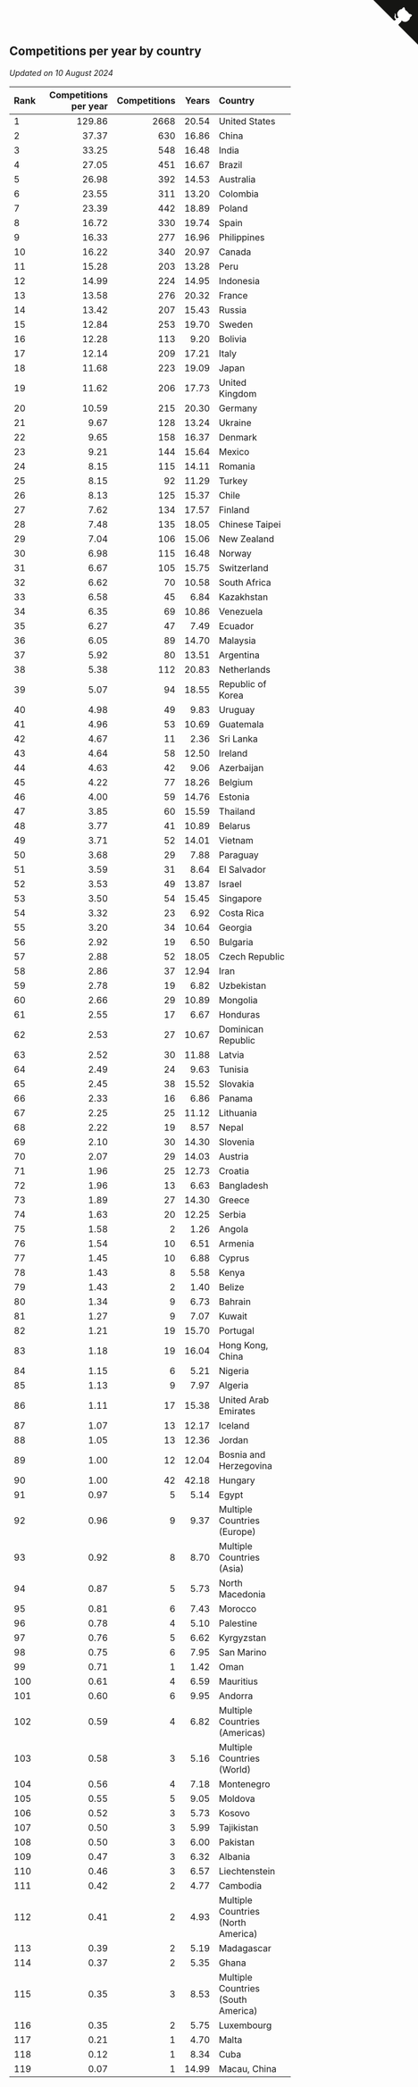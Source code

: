 ## Competitions per year by country

*Updated on 10 August 2024*

| Rank | Competitions per year | Competitions | Years | Country |
| :--- | ---: | ---: | ---: | :--- |
| 1 | 129.86 | 2668 | 20.54 | United States |
| 2 | 37.37 | 630 | 16.86 | China |
| 3 | 33.25 | 548 | 16.48 | India |
| 4 | 27.05 | 451 | 16.67 | Brazil |
| 5 | 26.98 | 392 | 14.53 | Australia |
| 6 | 23.55 | 311 | 13.20 | Colombia |
| 7 | 23.39 | 442 | 18.89 | Poland |
| 8 | 16.72 | 330 | 19.74 | Spain |
| 9 | 16.33 | 277 | 16.96 | Philippines |
| 10 | 16.22 | 340 | 20.97 | Canada |
| 11 | 15.28 | 203 | 13.28 | Peru |
| 12 | 14.99 | 224 | 14.95 | Indonesia |
| 13 | 13.58 | 276 | 20.32 | France |
| 14 | 13.42 | 207 | 15.43 | Russia |
| 15 | 12.84 | 253 | 19.70 | Sweden |
| 16 | 12.28 | 113 | 9.20 | Bolivia |
| 17 | 12.14 | 209 | 17.21 | Italy |
| 18 | 11.68 | 223 | 19.09 | Japan |
| 19 | 11.62 | 206 | 17.73 | United Kingdom |
| 20 | 10.59 | 215 | 20.30 | Germany |
| 21 | 9.67 | 128 | 13.24 | Ukraine |
| 22 | 9.65 | 158 | 16.37 | Denmark |
| 23 | 9.21 | 144 | 15.64 | Mexico |
| 24 | 8.15 | 115 | 14.11 | Romania |
| 25 | 8.15 | 92 | 11.29 | Turkey |
| 26 | 8.13 | 125 | 15.37 | Chile |
| 27 | 7.62 | 134 | 17.57 | Finland |
| 28 | 7.48 | 135 | 18.05 | Chinese Taipei |
| 29 | 7.04 | 106 | 15.06 | New Zealand |
| 30 | 6.98 | 115 | 16.48 | Norway |
| 31 | 6.67 | 105 | 15.75 | Switzerland |
| 32 | 6.62 | 70 | 10.58 | South Africa |
| 33 | 6.58 | 45 | 6.84 | Kazakhstan |
| 34 | 6.35 | 69 | 10.86 | Venezuela |
| 35 | 6.27 | 47 | 7.49 | Ecuador |
| 36 | 6.05 | 89 | 14.70 | Malaysia |
| 37 | 5.92 | 80 | 13.51 | Argentina |
| 38 | 5.38 | 112 | 20.83 | Netherlands |
| 39 | 5.07 | 94 | 18.55 | Republic of Korea |
| 40 | 4.98 | 49 | 9.83 | Uruguay |
| 41 | 4.96 | 53 | 10.69 | Guatemala |
| 42 | 4.67 | 11 | 2.36 | Sri Lanka |
| 43 | 4.64 | 58 | 12.50 | Ireland |
| 44 | 4.63 | 42 | 9.06 | Azerbaijan |
| 45 | 4.22 | 77 | 18.26 | Belgium |
| 46 | 4.00 | 59 | 14.76 | Estonia |
| 47 | 3.85 | 60 | 15.59 | Thailand |
| 48 | 3.77 | 41 | 10.89 | Belarus |
| 49 | 3.71 | 52 | 14.01 | Vietnam |
| 50 | 3.68 | 29 | 7.88 | Paraguay |
| 51 | 3.59 | 31 | 8.64 | El Salvador |
| 52 | 3.53 | 49 | 13.87 | Israel |
| 53 | 3.50 | 54 | 15.45 | Singapore |
| 54 | 3.32 | 23 | 6.92 | Costa Rica |
| 55 | 3.20 | 34 | 10.64 | Georgia |
| 56 | 2.92 | 19 | 6.50 | Bulgaria |
| 57 | 2.88 | 52 | 18.05 | Czech Republic |
| 58 | 2.86 | 37 | 12.94 | Iran |
| 59 | 2.78 | 19 | 6.82 | Uzbekistan |
| 60 | 2.66 | 29 | 10.89 | Mongolia |
| 61 | 2.55 | 17 | 6.67 | Honduras |
| 62 | 2.53 | 27 | 10.67 | Dominican Republic |
| 63 | 2.52 | 30 | 11.88 | Latvia |
| 64 | 2.49 | 24 | 9.63 | Tunisia |
| 65 | 2.45 | 38 | 15.52 | Slovakia |
| 66 | 2.33 | 16 | 6.86 | Panama |
| 67 | 2.25 | 25 | 11.12 | Lithuania |
| 68 | 2.22 | 19 | 8.57 | Nepal |
| 69 | 2.10 | 30 | 14.30 | Slovenia |
| 70 | 2.07 | 29 | 14.03 | Austria |
| 71 | 1.96 | 25 | 12.73 | Croatia |
| 72 | 1.96 | 13 | 6.63 | Bangladesh |
| 73 | 1.89 | 27 | 14.30 | Greece |
| 74 | 1.63 | 20 | 12.25 | Serbia |
| 75 | 1.58 | 2 | 1.26 | Angola |
| 76 | 1.54 | 10 | 6.51 | Armenia |
| 77 | 1.45 | 10 | 6.88 | Cyprus |
| 78 | 1.43 | 8 | 5.58 | Kenya |
| 79 | 1.43 | 2 | 1.40 | Belize |
| 80 | 1.34 | 9 | 6.73 | Bahrain |
| 81 | 1.27 | 9 | 7.07 | Kuwait |
| 82 | 1.21 | 19 | 15.70 | Portugal |
| 83 | 1.18 | 19 | 16.04 | Hong Kong, China |
| 84 | 1.15 | 6 | 5.21 | Nigeria |
| 85 | 1.13 | 9 | 7.97 | Algeria |
| 86 | 1.11 | 17 | 15.38 | United Arab Emirates |
| 87 | 1.07 | 13 | 12.17 | Iceland |
| 88 | 1.05 | 13 | 12.36 | Jordan |
| 89 | 1.00 | 12 | 12.04 | Bosnia and Herzegovina |
| 90 | 1.00 | 42 | 42.18 | Hungary |
| 91 | 0.97 | 5 | 5.14 | Egypt |
| 92 | 0.96 | 9 | 9.37 | Multiple Countries (Europe) |
| 93 | 0.92 | 8 | 8.70 | Multiple Countries (Asia) |
| 94 | 0.87 | 5 | 5.73 | North Macedonia |
| 95 | 0.81 | 6 | 7.43 | Morocco |
| 96 | 0.78 | 4 | 5.10 | Palestine |
| 97 | 0.76 | 5 | 6.62 | Kyrgyzstan |
| 98 | 0.75 | 6 | 7.95 | San Marino |
| 99 | 0.71 | 1 | 1.42 | Oman |
| 100 | 0.61 | 4 | 6.59 | Mauritius |
| 101 | 0.60 | 6 | 9.95 | Andorra |
| 102 | 0.59 | 4 | 6.82 | Multiple Countries (Americas) |
| 103 | 0.58 | 3 | 5.16 | Multiple Countries (World) |
| 104 | 0.56 | 4 | 7.18 | Montenegro |
| 105 | 0.55 | 5 | 9.05 | Moldova |
| 106 | 0.52 | 3 | 5.73 | Kosovo |
| 107 | 0.50 | 3 | 5.99 | Tajikistan |
| 108 | 0.50 | 3 | 6.00 | Pakistan |
| 109 | 0.47 | 3 | 6.32 | Albania |
| 110 | 0.46 | 3 | 6.57 | Liechtenstein |
| 111 | 0.42 | 2 | 4.77 | Cambodia |
| 112 | 0.41 | 2 | 4.93 | Multiple Countries (North America) |
| 113 | 0.39 | 2 | 5.19 | Madagascar |
| 114 | 0.37 | 2 | 5.35 | Ghana |
| 115 | 0.35 | 3 | 8.53 | Multiple Countries (South America) |
| 116 | 0.35 | 2 | 5.75 | Luxembourg |
| 117 | 0.21 | 1 | 4.70 | Malta |
| 118 | 0.12 | 1 | 8.34 | Cuba |
| 119 | 0.07 | 1 | 14.99 | Macau, China |


<a href="https://github.com/JustinTimeCuber/wca_statistics" class="github-corner" aria-label="View source on Github"><svg width="80" height="80" viewBox="0 0 250 250" style="fill:#151513; color:#fff; position: absolute; top: 0; border: 0; right: 0;" aria-hidden="true"><path d="M0,0 L115,115 L130,115 L142,142 L250,250 L250,0 Z"></path><path d="M128.3,109.0 C113.8,99.7 119.0,89.6 119.0,89.6 C122.0,82.7 120.5,78.6 120.5,78.6 C119.2,72.0 123.4,76.3 123.4,76.3 C127.3,80.9 125.5,87.3 125.5,87.3 C122.9,97.6 130.6,101.9 134.4,103.2" fill="currentColor" style="transform-origin: 130px 106px;" class="octo-arm"></path><path d="M115.0,115.0 C114.9,115.1 118.7,116.5 119.8,115.4 L133.7,101.6 C136.9,99.2 139.9,98.4 142.2,98.6 C133.8,88.0 127.5,74.4 143.8,58.0 C148.5,53.4 154.0,51.2 159.7,51.0 C160.3,49.4 163.2,43.6 171.4,40.1 C171.4,40.1 176.1,42.5 178.8,56.2 C183.1,58.6 187.2,61.8 190.9,65.4 C194.5,69.0 197.7,73.2 200.1,77.6 C213.8,80.2 216.3,84.9 216.3,84.9 C212.7,93.1 206.9,96.0 205.4,96.6 C205.1,102.4 203.0,107.8 198.3,112.5 C181.9,128.9 168.3,122.5 157.7,114.1 C157.9,116.9 156.7,120.9 152.7,124.9 L141.0,136.5 C139.8,137.7 141.6,141.9 141.8,141.8 Z" fill="currentColor" class="octo-body"></path></svg></a><style>.github-corner:hover .octo-arm{animation:octocat-wave 560ms ease-in-out}@keyframes octocat-wave{0%,100%{transform:rotate(0)}20%,60%{transform:rotate(-25deg)}40%,80%{transform:rotate(10deg)}}@media (max-width:500px){.github-corner:hover .octo-arm{animation:none}.github-corner .octo-arm{animation:octocat-wave 560ms ease-in-out}}</style>
